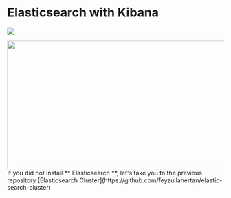 # Elasticsearch with Kibana
[![](https://img.shields.io/badge/Documantation-1.0-brightgreen)]()

<img src="https://user-images.githubusercontent.com/37136204/150631954-fc532e29-834a-41a2-a137-c6da8bb015bc.png" width="700" height="300">
If you did not install ** Elasticsearch **, let's take you to the previous repository [Elasticsearch Cluster](https://github.com/feyzullahertan/elastic-search-cluster)
